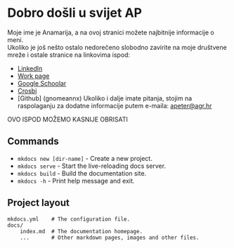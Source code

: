# Dobro došli u svijet AP

Moje ime je Anamarija, a na ovoj stranici možete najbitnije informacije o meni.  
Ukoliko je još nešto ostalo nedorečeno slobodno zavirite na moje društvene mreže i ostale stranice na linkovima ispod:

* [LinkedIn](https://www.linkedin.com/in/anamarija-peter/)
* [Work page](https://www.agr.unizg.hr/hr/member/613)
* [Google Schoolar](https://scholar.google.hr/citations?user=Oup2jBIAAAAJ&hl=hr)
* [Crosbi](https://www.croris.hr/osobe/profil/36395)
* [Github] (gnomeannx)
Ukoliko i dalje imate pitanja, stojim na raspolaganju za dodatne informacije putem e-maila: apeter@agr.hr

OVO ISPOD MOŽEMO KASNIJE OBRISATI
## Commands

* `mkdocs new [dir-name]` - Create a new project.
* `mkdocs serve` - Start the live-reloading docs server.
* `mkdocs build` - Build the documentation site.
* `mkdocs -h` - Print help message and exit.

## Project layout

    mkdocs.yml    # The configuration file.
    docs/
        index.md  # The documentation homepage.
        ...       # Other markdown pages, images and other files.
